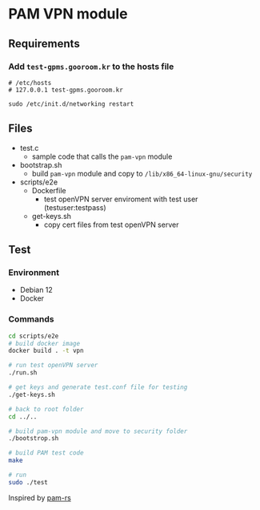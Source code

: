 # PAM VPN module

## Requirements

### Add `test-gpms.gooroom.kr` to the hosts file
```shell
# /etc/hosts
# 127.0.0.1 test-gpms.gooroom.kr

sudo /etc/init.d/networking restart
```

## Files

- test.c
    - sample code that calls the `pam-vpn` module
- bootstrap.sh
    - build `pam-vpn` module and copy to `/lib/x86_64-linux-gnu/security`
- scripts/e2e
    - Dockerfile
        - test openVPN server enviroment with test user (testuser:testpass)
    - get-keys.sh
        - copy cert files from test openVPN server

## Test
### Environment
- Debian 12
- Docker

### Commands
```bash
cd scripts/e2e
# build docker image
docker build . -t vpn

# run test openVPN server
./run.sh

# get keys and generate test.conf file for testing
./get-keys.sh

# back to root folder
cd ../..

# build pam-vpn module and move to security folder
./bootstrop.sh

# build PAM test code
make

# run
sudo ./test
```

Inspired by [pam-rs](https://github.com/anowell/pam-rs)
